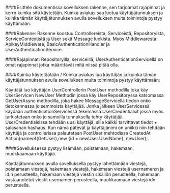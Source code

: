 ####Esittele dokumentissa sovelluksen rakenne, sen tarjoamat rajapinnat ja kerro kuinka sitä käytetään. Kuinka asiakas saa luotua käyttäjätunnuksen ja kuinka tämän käyttäjätunnuksen avulla sovelluksen muita toimintoja pystyy käyttämään.

####Rakenne:
Rakenne koostuu Controllereista, Serviceistä, Repositoryista, ServiceContextistä ja User sekä Message luokista. Myös Middlewaresta: ApikeyMiddleware, BasicAuthenticationHandler ja UserAuthenticationService.

####Rajapinnat:
Repositoryilla, serviceillä, UserAuthenticationServicellä on omat rajapinnat jotka määrittävät mitä niissä pitää olla.

####Kuinka käytetäätään / Kuinka asiakas luo käyttäjän ja kuinka tämän käyttäjätunnuksen avulla sovelluksen muita toimintoja pystyy käyttämään:

Käyttäjä luo käyttäjän UserControllerin PostUser methodilla joka käy UserServicen NewUser Methodin jossa käy UserRepositoryssa katsomassa GetUserAsync methodilla, joka hakee MessageServicellä tiedon onko tietokannassa jo semmoista käyttäjää.
Jonka jälkeen UserServicessä käydään authenticationServicessä tekemässä UserCredentialsit jossa myös tarkistetaan onko jo samoilla tunnuksella tehty käyttäjää. UserCredentialsissa tehdään uusi käyttäjä, sille kaikki tarvittavat tiedot + salasanan hashaus.
Kun nämä pätevät ja käyttäjänimi on uniikki niin tehdään käyttäjä ja controllerissa palautetaan PostUser mehtodissa CreatedAt Action(nameof(GetUser),new {id = newUser.UserName}, newUser);.

####Sovelluksessa pystyy lisämään, poistamaan, hakemaan, muokkaamaan käyttäjiä.

Käyttäjätunnuksen avulla sovelluksella pystyy lähettämään viestejä, poistamaan viestejä, hakemaan viestejä, hakemaan viestejä usernamen:n ja id:n  perusteella, hakemaan viestejä viestin sisällön perusteella, hakemaan vastaanotetut viestit usernamen perusteella,
muokkaamaan viestejä idn perusteella.



